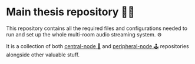 # Main thesis repository 📂📌

This repository contains all the required files and configurations needed to run and set up the whole multi-room audio streaming system. ⚙️

It is a collection of both [central-node 📡](https://github.com/Heaven-Waves/central-node) and [peripheral-node 🕹️](https://github.com/Heaven-Waves/peripheral-node) repositories alongside other valuable stuff.
